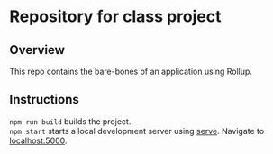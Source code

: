 # Repository for class project
## Overview
This repo contains the bare-bones of an application using Rollup.

## Instructions
`npm run build` builds the project.  
`npm start` starts a local development server using [serve](https://github.com/zeit/serve). Navigate to [localhost:5000](http://localhost:5000).  

